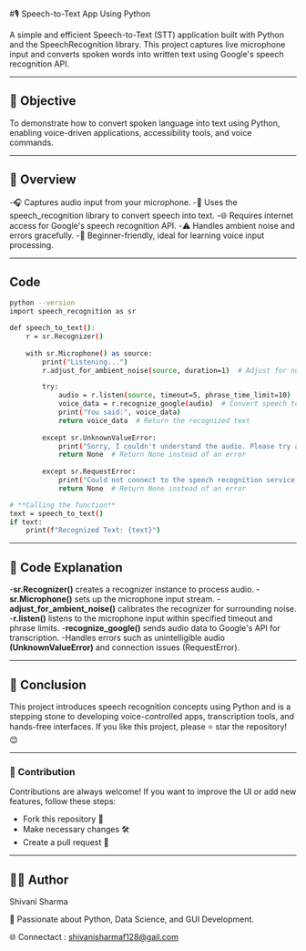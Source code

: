 #🎙️ Speech-to-Text App Using Python

A simple and efficient Speech-to-Text (STT) application built with Python and the SpeechRecognition library. This project captures live microphone input and converts spoken words into written text using Google's speech recognition API.

---

## 📌 Objective
To demonstrate how to convert spoken language into text using Python, enabling voice-driven applications, accessibility tools, and voice commands.

---

## 📝 Overview
-🎧 Captures audio input from your microphone.
-🧠 Uses the speech_recognition library to convert speech into text.
-🌐 Requires internet access for Google's speech recognition API.
-⚠️ Handles ambient noise and errors gracefully.
-🚀 Beginner-friendly, ideal for learning voice input processing.

---
## Code
```sh
python --version
import speech_recognition as sr

def speech_to_text():
    r = sr.Recognizer()
    
    with sr.Microphone() as source:
        print("Listening...")  
        r.adjust_for_ambient_noise(source, duration=1)  # Adjust for noise

        try:
            audio = r.listen(source, timeout=5, phrase_time_limit=10)  # Set limits
            voice_data = r.recognize_google(audio)  # Convert speech to text
            print("You said:", voice_data)
            return voice_data  # Return the recognized text
        
        except sr.UnknownValueError:
            print("Sorry, I couldn't understand the audio. Please try again.")
            return None  # Return None instead of an error
        
        except sr.RequestError:
            print("Could not connect to the speech recognition service.")
            return None  # Return None instead of an error

# **Calling the function**
text = speech_to_text()  
if text:
    print(f"Recognized Text: {text}")  


```
---
## 📜 Code Explanation
-**sr.Recognizer()** creates a recognizer instance to process audio.
-**sr.Microphone()** sets up the microphone input stream.
-**adjust_for_ambient_noise()** calibrates the recognizer for surrounding noise.
-**r.listen()** listens to the microphone input within specified timeout and phrase limits.
-**recognize_google()** sends audio data to Google's API for transcription.
-Handles errors such as unintelligible audio **(UnknownValueError)** and connection issues (RequestError).

---

## 📢 Conclusion

This project introduces speech recognition concepts using Python and is a stepping stone to developing voice-controlled apps, transcription tools, and hands-free interfaces.
If you like this project, please ⭐ star the repository! 😊

---
### 🤝 Contribution
Contributions are always welcome!
If you want to improve the UI or add new features, follow these steps:

- Fork this repository 📌
- Make necessary changes 🛠️
- Create a pull request 🔄

----


## 👨‍💻 Author

  Shivani Sharma
  
📌 Passionate about Python, Data Science, and GUI Development.

🌐 Connectact : shivanisharmaf128@gail.com 
